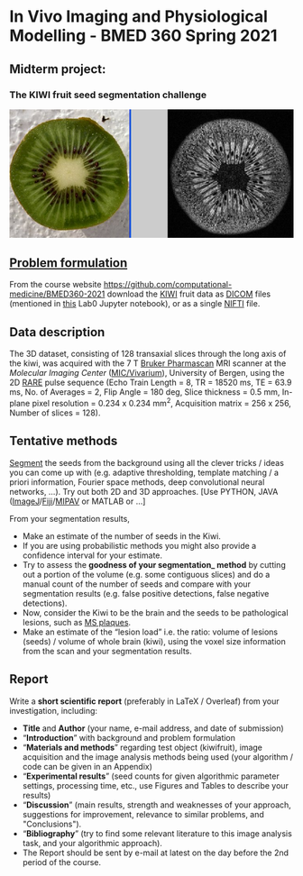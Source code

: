 # In Vivo Imaging and Physiological Modelling - BMED 360 Spring 2021


## Midterm project:

### The KIWI fruit seed segmentation challenge

![problem](./assets/photo_mri_kiwi_20050219.jpg)


## [Problem formulation](https://docs.google.com/presentation/d/1B_E-Pcwfvj3hgG2o02vsxmez_Bm6x72uI5tzIu0dymU/edit?usp=sharing)

From the course website [https://github\.com/computational\-medicine/BMED360\-2021](https://github.com/computational-medicine/BMED360-2021)
download the [KIWI](http://en.wikipedia.org/wiki/Kiwi_(fruit)) fruit data as [DICOM](https://www.dicomstandard.org) files (mentioned in [this](https://github.com/computational-medicine/BMED360-2021/tree/master/Lab0-beginners-guide/03-begin-image_processing_basics.ipynb) Lab0 Jupyter notebook), or as a single [NIFTI](https://github.com/computational-medicine/BMED360-2021/tree/master/midterm-project/data) file.

## Data description

The 3D dataset, consisting of 128 transaxial slices through the long axis of
the kiwi, was acquired with the 7 T [Bruker Pharmascan](https://www.bruker.com/en/products-and-solutions/preclinical-imaging/mri/pharmascan-new.html) MRI scanner at the *Molecular Imaging Center* ([MIC/Vivarium](https://wikihost.uib.no/mriwiki/index.php/Main_Page)), University of Bergen, using the 2D [RARE](http://www.mr-tip.com/serv1.php?type=seq&sub=12) pulse sequence
(Echo Train Length = 8, TR = 18520 ms, TE = 63.9 ms, No. of Averages = 2,
Flip Angle = 180 deg, Slice thickness = 0.5 mm, In-plane pixel resolution =
0.234 x 0.234 mm$^2$,  Acquisition matrix = 256 x 256, Number of slices = 128).

## Tentative methods
[Segment](https://en.wikipedia.org/wiki/Image_segmentation) the seeds from the background using all the clever tricks / ideas
you can come up with (e.g. adaptive thresholding, template matching /
a priori information, Fourier space methods, deep convolutional neural networks, …).
Try out both 2D and 3D approaches.   [Use PYTHON, JAVA ([ImageJ](https://imagej.net/Welcome)/[Fiji](https://imagej.net/Fiji)/[MIPAV](https://mipav.cit.nih.gov) or MATLAB or …]

From your  segmentation results, 

- Make an estimate of the number of seeds in the Kiwi.
- If you are using probabilistic methods you might also provide a confidence interval for your estimate.
- Try to assess the **goodness of your segmentation_ method**  by cutting out a portion of the volume (e.g. some contiguous slices) and do a manual count of the number of seeds and compare with your segmentation results (e.g. false positive detections, false negative detections).
- Now, consider the Kiwi to be the brain and the seeds to be pathological lesions, such as [MS plaques](https://www.ncbi.nlm.nih.gov/pubmed/23084503). 
- Make an estimate of the “lesion load” i.e. the ratio: volume of lesions (seeds) / volume of whole brain (kiwi), using the voxel size information from the scan and your segmentation results.


## Report
Write a **short scientific report** (preferably in LaTeX / Overleaf) from your investigation, including: 
- **Title** and **Author** (your name, e-mail address, and date of submission)
- “**Introduction**” with background and problem formulation
- “**Materials and methods**” regarding test object (kiwifruit), image acquisition and the image analysis methods being used (your algorithm / code can be given in an Appendix)
- “**Experimental results**” (seed counts for given algorithmic parameter settings, processing time, etc., use Figures and Tables to describe your results) 
- “**Discussion**” (main results, strength and weaknesses of your approach, suggestions for improvement, relevance to similar problems, and "Conclusions").
- “**Bibliography**” (try to find some relevant literature to this image analysis task, and your algorithmic approach). 
- The Report should be sent by e-mail at latest on the day before the 2nd period of the course.


